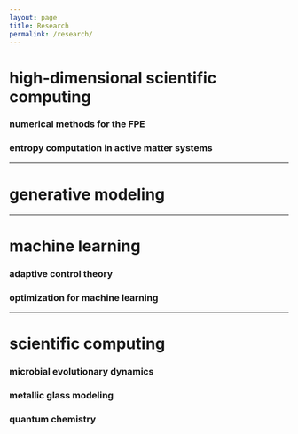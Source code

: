 ```yaml
---
layout: page
title: Research
permalink: /research/
---
```

# high-dimensional scientific computing

### numerical methods for the FPE

### entropy computation in active matter systems

- - -

# generative modeling

- - - 

# machine learning

### adaptive control theory

### optimization for machine learning

- - -

# scientific computing

### microbial evolutionary dynamics

### metallic glass modeling

### quantum chemistry
